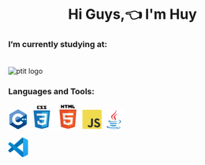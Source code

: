 <h1 align="center">Hi Guys,👈 I'm Huy</h1>
<h3 align="left"> 
  I’m currently studying at: <br> <br>
</h3>
  <p align="left">
    <img src="https://upload.wikimedia.org/wikipedia/commons/d/d7/Logo_PTIT.jpg"c alt="ptit logo" width="40" height="40">
  </p>

<h3 align="left">Languages and Tools:</h3>
<p align="left">
  <img src="https://raw.githubusercontent.com/devicons/devicon/master/icons/cplusplus/cplusplus-original.svg" alt="cplusplus" width="40" height="40"/>  
  <img src="https://raw.githubusercontent.com/devicons/devicon/master/icons/css3/css3-original-wordmark.svg" alt="css3" width="48" height="48"/> 
  <img src="https://raw.githubusercontent.com/devicons/devicon/master/icons/html5/html5-original-wordmark.svg" alt="html5" width="50" height="50"/>  
  <img src="https://raw.githubusercontent.com/devicons/devicon/master/icons/javascript/javascript-original.svg" alt="javascript" width="40" height="40"/> 
  <img src="https://raw.githubusercontent.com/devicons/devicon/master/icons/java/java-original.svg" alt="javascript" width="40" height="40"/> 
</p>
<p align="left">
  <img src="https://raw.githubusercontent.com/devicons/devicon/master/icons/vscode/vscode-original.svg" alt="javascript" width="40" height="40"/> 
</p>
